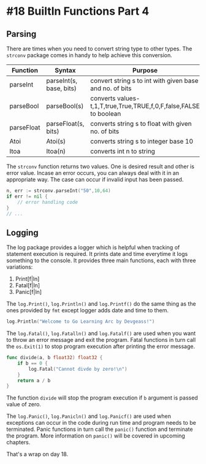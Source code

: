 # #18 BuiltIn Functions Part 4

## Parsing

There are times when you need to convert string type to other types. The `strconv` package comes in handy to help achieve this conversion.

| Function   | Syntax                  | Purpose                                                            |
| ---------- | ----------------------- | ------------------------------------------------------------------ |
| parseInt   | parseInt(s, base, bits) | convert string s to int with given base and no. of bits            |
| parseBool  | parseBool(s)            | converts values- t,1,T,true,True,TRUE,f,0,F,false,FALSE to boolean |
| parseFloat | parseFloat(s, bits)     | converts string s to float with given no. of bits                  |
| Atoi       | Atoi(s)                 | converts string s to integer base 10                               |
| Itoa       | Itoa(n)                 | converts int n to string                                           |

The `strconv` function returns two values. One is desired result and other is error value. Incase an error occurs, you can always deal with it in an appropriate way. The case can occur if invalid input has been passed.

```go
n, err := strconv.parseInt("50",10,64)
if err != nil {
    // error handling code
}
// ...
```

## Logging

The log package provides a logger which is helpful when tracking of statement execution is required. It prints date and time everytime it logs something to the console. It provides three main functions, each with three variations: 

1. Print[f|ln]
2. Fatal[f|ln]
3. Panic[f|ln]


The `log.Print()`, `log.Println()` and `log.Printf()` do the same thing as the ones provided by `fmt` except logger adds date and time to them.

```go
log.Println("Welcome to Go Learning Arc by Devgeass!")
```

The `log.Fatal()`, `log.Fatalln()` and `log.Fatalf()` are used when you want to throw an error message and exit the program. Fatal functions in turn call the `os.Exit(1)` to stop program execution after printing the error message.

```go
func divide(a, b float32) float32 {
	if b == 0 {
		log.Fatal("Cannot divde by zero!\n")
	}
	return a / b
}
```

The function `divide` will stop the program execution if `b` argument is passed value of zero.

The `log.Panic()`, `log.Panicln()` and `log.Panicf()` are used when exceptions can occur in the code during run time and program needs to be terminated. Panic functions in turn call the `panic()` function and terminate the program. More information on `panic()` will be covered in upcoming chapters.

That's a wrap on day 18.